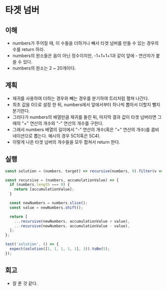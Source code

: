 # 타겟 넘버

## 이해

- numbers가 주어질 때, 이 수들을 더하거나 빼서 타겟 넘버를 만들 수 있는 경우의 수를 return 하라.
- numbers의 원소들은 음이 아닌 정수이지만, -1+1+1+1과 같이 앞에 - 연산자가 붙을 수 있다.
- numbers의 원소는 2 ~ 20개이다.

## 계획

- 재귀를 사용하여 더하는 경우와 빼는 경우를 분기하여 트리처럼 펼쳐 나간다.
- 최초 값을 0으로 설정 한 뒤, numbers에서 앞에서부터 하나씩 뽑아서 더할지 뺄지 분기한다.
- 그러다가 numbers의 배열만큼 재귀를 돌린 뒤, 마지막 결과 값이 타겟 넘버라면 그 때의 "+" 연산의 개수와 "-" 연산의 개수를 구한다.
- 그래서 numbers 배열의 길이에서 "-" 연산의 개수(혹은 "+" 연산의 개수)를 콤비네이션으로 뽑는다. 예시의 경우 5C1(혹은 5C4).
- 이렇게 나온 타겟 넘버의 개수들을 모두 합쳐서 return 한다.

## 실행

```javascript
const solution = (numbers, target) => recursive(numbers, 0).filter(v => v === target).length;

const recursive = (numbers, accumulationValue) => {
  if (numbers.length === 0) {
    return [accumulationValue];
  }

  const newNumbers = numbers.slice();
  const value = newNumbers.shift();

  return [
    ...recursive(newNumbers, accumulationValue + value),
    ...recursive(newNumbers, accumulationValue - value),
  ];
};

test('solution', () => {
  expect(solution([1, 1, 1, 1, 1], 3)).toBe(5);
});
```

## 회고

- 잘 푼 것 같다.

